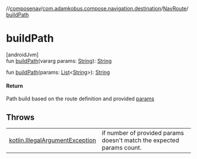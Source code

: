 //[composenav](../../../index.md)/[com.adamkobus.compose.navigation.destination](../index.md)/[NavRoute](index.md)/[buildPath](build-path.md)

# buildPath

[androidJvm]\
fun [buildPath](build-path.md)(vararg params: [String](https://kotlinlang.org/api/latest/jvm/stdlib/kotlin/-string/index.html)): [String](https://kotlinlang.org/api/latest/jvm/stdlib/kotlin/-string/index.html)

fun [buildPath](build-path.md)(params: [List](https://kotlinlang.org/api/latest/jvm/stdlib/kotlin.collections/-list/index.html)&lt;[String](https://kotlinlang.org/api/latest/jvm/stdlib/kotlin/-string/index.html)&gt;): [String](https://kotlinlang.org/api/latest/jvm/stdlib/kotlin/-string/index.html)

#### Return

Path build based on the route definition and provided [params](build-path.md)

## Throws

| | |
|---|---|
| [kotlin.IllegalArgumentException](https://kotlinlang.org/api/latest/jvm/stdlib/kotlin/-illegal-argument-exception/index.html) | if number of provided params doesn't match the expected params count. |
